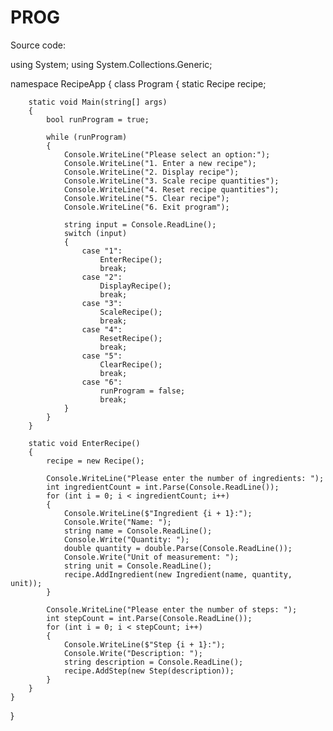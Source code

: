 # PROG
Source code: 

using System;
using System.Collections.Generic;

namespace RecipeApp
{
    class Program
    {
        static Recipe recipe;

        static void Main(string[] args)
        {
            bool runProgram = true;

            while (runProgram)
            {
                Console.WriteLine("Please select an option:");
                Console.WriteLine("1. Enter a new recipe");
                Console.WriteLine("2. Display recipe");
                Console.WriteLine("3. Scale recipe quantities");
                Console.WriteLine("4. Reset recipe quantities");
                Console.WriteLine("5. Clear recipe");
                Console.WriteLine("6. Exit program");

                string input = Console.ReadLine();
                switch (input)
                {
                    case "1":
                        EnterRecipe();
                        break;
                    case "2":
                        DisplayRecipe();
                        break;
                    case "3":
                        ScaleRecipe();
                        break;
                    case "4":
                        ResetRecipe();
                        break;
                    case "5":
                        ClearRecipe();
                        break;
                    case "6":
                        runProgram = false;
                        break;
                }
            }
        }

        static void EnterRecipe()
        {
            recipe = new Recipe();

            Console.WriteLine("Please enter the number of ingredients: ");
            int ingredientCount = int.Parse(Console.ReadLine());
            for (int i = 0; i < ingredientCount; i++)
            {
                Console.WriteLine($"Ingredient {i + 1}:");
                Console.Write("Name: ");
                string name = Console.ReadLine();
                Console.Write("Quantity: ");
                double quantity = double.Parse(Console.ReadLine());
                Console.Write("Unit of measurement: ");
                string unit = Console.ReadLine();
                recipe.AddIngredient(new Ingredient(name, quantity, unit));
            }

            Console.WriteLine("Please enter the number of steps: ");
            int stepCount = int.Parse(Console.ReadLine());
            for (int i = 0; i < stepCount; i++)
            {
                Console.WriteLine($"Step {i + 1}:");
                Console.Write("Description: ");
                string description = Console.ReadLine();
                recipe.AddStep(new Step(description));
            }
        }
    }
}
